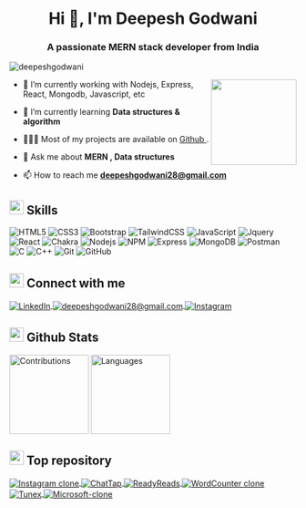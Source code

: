 <h1 align="center">Hi 👋, I'm Deepesh Godwani</h1>
<h3 align="center">A passionate MERN stack developer from India</h3>

<p align="left"> <img src="https://komarev.com/ghpvc/?username=deepeshgodwani&label=Profile%20views&color=0e75b6&style=flat" alt="deepeshgodwani" /> </p>
<img align='right' src='https://github.com/Rishit-dagli/Rishit-dagli/blob/master/images/octocat-anime.gif' width='150'>

- 🔭  I’m currently working with Nodejs, Express, React, Mongodb, Javascript, etc

- 🌱 I’m currently learning **Data structures & algorithm**
- 👨🏻‍💻   Most of my projects are available on <a href="https://github.com/Deepeshgodwani">Github </a>.
- 💬 Ask me about **MERN , Data structures**

- 📫 How to reach me **deepeshgodwani28@gmail.com**

## <img src="https://media2.giphy.com/media/QssGEmpkyEOhBCb7e1/giphy.gif?cid=ecf05e47a0n3gi1bfqntqmob8g9aid1oyj2wr3ds3mg700bl&rid=giphy.gif" width ="25"><b> Skills</b>
![HTML5](https://img.shields.io/badge/HTML5-%230077B5.svg?&style=for-the-badge&color=orange&logo=HTML5&logoColor=white)
![CSS3](https://img.shields.io/badge/CSS3-%230077B5.svg?&style=for-the-badge&color=blue&logo=CSS3&logoColor=white)
![Bootstrap](https://img.shields.io/badge/BOOTSTRAP-%230077B5.svg?&style=for-the-badge&color=voilet&logo=BOOTSTRAP&logoColor=white)
![TailwindCSS](https://img.shields.io/badge/tailwindcss-%2338B2AC.svg?style=for-the-badge&logo=tailwind-css&logoColor=white)
![JavaScript](https://img.shields.io/badge/JAVASCRIPT-%230077B5.svg?&style=for-the-badge&color=black&logo=JAVASCRIPT&logoColor=yellow)
![Jquery](https://img.shields.io/badge/JQUERY-%230077B5.svg?&style=for-the-badge&color=green&logo=JQUERY&logoColor=white)
![React](https://img.shields.io/badge/react-%2320232a.svg?style=for-the-badge&logo=react&logoColor=%2361DAFB)
![Chakra](https://img.shields.io/badge/chakra-%234ED1C5.svg?style=for-the-badge&logo=chakraui&logoColor=white)
![Nodejs](https://img.shields.io/badge/Node.js-339933.svg?style=for-the-badge&logo=nodedotjs&logoColor=white)
![NPM](https://img.shields.io/badge/npm-CB3837.svg?style=for-the-badge&logo=npm&logoColor=white)
![Express](https://img.shields.io/badge/Express-000000.svg?style=for-the-badge&logo=Express&logoColor=white)
![MongoDB](https://img.shields.io/badge/MongoDB-47A248.svg?style=for-the-badge&logo=MongoDB&logoColor=white)
![Postman](https://img.shields.io/badge/Postman-FF6C37.svg?style=for-the-badge&logo=Postman&logoColor=white)
![C](https://img.shields.io/badge/C-A8B9CC.svg?style=for-the-badge&logo=C&logoColor=black)
![C++](https://img.shields.io/badge/C++-00599C.svg?style=for-the-badge&logo=C++&logoColor=white)
![Git](https://img.shields.io/badge/Git-F05032.svg?style=for-the-badge&logo=Git&logoColor=white)
![GitHub](https://img.shields.io/badge/GitHub-181717.svg?style=for-the-badge&logo=GitHub&logoColor=white)

## <img src="https://res.cloudinary.com/dynjwlpl3/image/upload/v1676625129/Projects%20readme/dm4uz3-foekoe_u4ygwz.gif" width="25"> <b> Connect with me </b>

  <p>
    <a  href="https://www.linkedin.com/in/deeepesh-godwani-4269531b0/">
        <img align="center" src="https://img.shields.io/badge/linkedin-%230077B5.svg?style=for-the-badge&logo=linkedin&logoColor=white" alt="LinkedIn" />
    </a>
    <a title="deepeshgodwani28@gmail.com" href="mailto:deepeshgodwani28@gmail.com">
        <img align="center" src="https://img.shields.io/badge/Gmail-D14836?style=for-the-badge&logo=gmail&logoColor=white" alt="deepeshgodwani28@gmail.com" />
    </a>
    <a  href="https://www.instagram.com/">
        <img align="center" src="https://img.shields.io/badge/Instagram-%23E4405F.svg?style=for-the-badge&logo=Instagram&logoColor=white" alt="Instagram" />
    </a>
  </p>

## <img src="https://media.giphy.com/media/iY8CRBdQXODJSCERIr/giphy.gif" width="25"> <b>Github Stats</b>
<p>
    <img  align="center" src="https://github-readme-stats.vercel.app/api?username=DeepeshGodwani&&hide=contribs,issues&show_icons=true&count_private=true&theme=vue-dark&border_color=41b883&bg_color=0d1117" height="139" alt="Contributions" >
<img align="center" src="https://github-readme-stats.vercel.app/api/top-langs/?username=deepeshgodwani&langs_count=8&layout=compact&theme=vue-dark&border_color=41b883&bg_color=0d1117" height="139" alt="Languages"/>
    
</p>

## <img src="https://res.cloudinary.com/dynjwlpl3/image/upload/v1676625638/Projects%20readme/lets-go-hqo_njsbbx.gif" width="25"> <b>Top repository</b>


<p>
    <a href="https://github.com/Deepeshgodwani/Instagram-clone">
        <img align="center" src="https://github-readme-stats.vercel.app/api/pin/?username=deepeshgodwani&&theme=vue-dark&border_color=41b883&bg_color=0d1117&repo=Instagram-clone"    alt="Instagram clone" />
    </a>
    <a href="https://github.com/Deepeshgodwani/ChatTap">
        <img align="center" src="https://github-readme-stats.vercel.app/api/pin/?username=deepeshgodwani&&theme=vue-dark&border_color=41b883&bg_color=0d1117&repo=ChatTap"  alt="ChatTap" />
    </a>
    <a href="https://github.com/Deepeshgodwani/ReadyReads">
        <img align="center" src="https://github-readme-stats.vercel.app/api/pin/?username=deepeshgodwani&&theme=vue-dark&border_color=41b883&bg_color=0d1117&repo=ReadyReads"   alt="ReadyReads" />
    </a>
    <a href="https://github.com/Deepeshgodwani/WordCounter-Clone">
        <img align="center" src="https://github-readme-stats.vercel.app/api/pin/?username=deepeshgodwani&&theme=vue-dark&border_color=41b883&bg_color=0d1117&repo=WordCounter-Clone"  alt="WordCounter clone" />
    </a>
     <a href="https://github.com/Deepeshgodwani/Tunex">
        <img align="center" src="https://github-readme-stats.vercel.app/api/pin/?username=deepeshgodwani&&theme=vue-dark&border_color=41b883&bg_color=0d1117&repo=Tunex"   alt="Tunex" />
    </a>
    <a href="https://github.com/Deepeshgodwani/Microsoft-clone">
       <img align="center" src="https://github-readme-stats.vercel.app/api/pin/?username=deepeshgodwani&&theme=vue-dark&border_color=41b883&bg_color=0d1117&repo=Microsoft-clone"  alt="Microsoft-clone"/> 
    </a>
    
</p>








